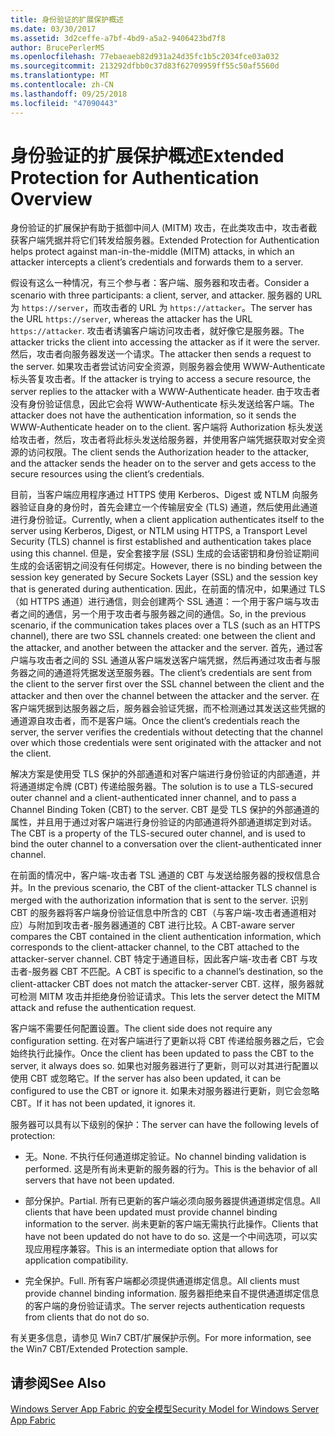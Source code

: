 ```yaml
---
title: 身份验证的扩展保护概述
ms.date: 03/30/2017
ms.assetid: 3d2ceffe-a7bf-4bd9-a5a2-9406423bd7f8
author: BrucePerlerMS
ms.openlocfilehash: 77ebaeaeb82d931a24d35fc1b5c2034fce03a032
ms.sourcegitcommit: 213292dfbb0c37d83f62709959ff55c50af5560d
ms.translationtype: MT
ms.contentlocale: zh-CN
ms.lasthandoff: 09/25/2018
ms.locfileid: "47090443"
---
```

# <a name="extended-protection-for-authentication-overview"></a><span data-ttu-id="0aa98-102">身份验证的扩展保护概述</span><span class="sxs-lookup"><span data-stu-id="0aa98-102">Extended Protection for Authentication Overview</span></span>
<span data-ttu-id="0aa98-103">身份验证的扩展保护有助于抵御中间人 (MITM) 攻击，在此类攻击中，攻击者截获客户端凭据并将它们转发给服务器。</span><span class="sxs-lookup"><span data-stu-id="0aa98-103">Extended Protection for Authentication helps protect against man-in-the-middle (MITM) attacks, in which an attacker intercepts a client’s credentials and forwards them to a server.</span></span>  
  
 <span data-ttu-id="0aa98-104">假设有这么一种情况，有三个参与者：客户端、服务器和攻击者。</span><span class="sxs-lookup"><span data-stu-id="0aa98-104">Consider a scenario with three participants: a client, server, and attacker.</span></span> <span data-ttu-id="0aa98-105">服务器的 URL 为 `https://server`，而攻击者的 URL 为 `https://attacker`。</span><span class="sxs-lookup"><span data-stu-id="0aa98-105">The server has the URL `https://server`, whereas the attacker has the URL `https://attacker`.</span></span> <span data-ttu-id="0aa98-106">攻击者诱骗客户端访问攻击者，就好像它是服务器。</span><span class="sxs-lookup"><span data-stu-id="0aa98-106">The attacker tricks the client into accessing the attacker as if it were the server.</span></span> <span data-ttu-id="0aa98-107">然后，攻击者向服务器发送一个请求。</span><span class="sxs-lookup"><span data-stu-id="0aa98-107">The attacker then sends a request to the server.</span></span> <span data-ttu-id="0aa98-108">如果攻击者尝试访问安全资源，则服务器会使用 WWW-Authenticate 标头答复攻击者。</span><span class="sxs-lookup"><span data-stu-id="0aa98-108">If the attacker is trying to access a secure resource, the server replies to the attacker with a WWW-Authenticate header.</span></span> <span data-ttu-id="0aa98-109">由于攻击者没有身份验证信息，因此它会将 WWW-Authenticate 标头发送给客户端。</span><span class="sxs-lookup"><span data-stu-id="0aa98-109">The attacker does not have the authentication information, so it sends the WWW-Authenticate header on to the client.</span></span> <span data-ttu-id="0aa98-110">客户端将 Authorization 标头发送给攻击者，然后，攻击者将此标头发送给服务器，并使用客户端凭据获取对安全资源的访问权限。</span><span class="sxs-lookup"><span data-stu-id="0aa98-110">The client sends the Authorization header to the attacker, and the attacker sends the header on to the server and gets access to the secure resources using the client’s credentials.</span></span>  
  
 <span data-ttu-id="0aa98-111">目前，当客户端应用程序通过 HTTPS 使用 Kerberos、Digest 或 NTLM 向服务器验证自身的身份时，首先会建立一个传输层安全 (TLS) 通道，然后使用此通道进行身份验证。</span><span class="sxs-lookup"><span data-stu-id="0aa98-111">Currently, when a client application authenticates itself to the server using Kerberos, Digest, or NTLM using HTTPS, a Transport Level Security (TLS) channel is first established and authentication takes place using this channel.</span></span> <span data-ttu-id="0aa98-112">但是，安全套接字层 (SSL) 生成的会话密钥和身份验证期间生成的会话密钥之间没有任何绑定。</span><span class="sxs-lookup"><span data-stu-id="0aa98-112">However, there is no binding between the session key generated by Secure Sockets Layer (SSL) and the session key that is generated during authentication.</span></span> <span data-ttu-id="0aa98-113">因此，在前面的情况中，如果通过 TLS（如 HTTPS 通道）进行通信，则会创建两个 SSL 通道：一个用于客户端与攻击者之间的通信，另一个用于攻击者与服务器之间的通信。</span><span class="sxs-lookup"><span data-stu-id="0aa98-113">So, in the previous scenario, if the communication takes places over a TLS (such as an HTTPS channel), there are two SSL channels created: one between the client and the attacker, and another between the attacker and the server.</span></span> <span data-ttu-id="0aa98-114">首先，通过客户端与攻击者之间的 SSL 通道从客户端发送客户端凭据，然后再通过攻击者与服务器之间的通道将凭据发送至服务器。</span><span class="sxs-lookup"><span data-stu-id="0aa98-114">The client’s credentials are sent from the client to the server first over the SSL channel between the client and the attacker and then over the channel between the attacker and the server.</span></span> <span data-ttu-id="0aa98-115">在客户端凭据到达服务器之后，服务器会验证凭据，而不检测通过其发送这些凭据的通道源自攻击者，而不是客户端。</span><span class="sxs-lookup"><span data-stu-id="0aa98-115">Once the client’s credentials reach the server, the server verifies the credentials without detecting that the channel over which those credentials were sent originated with the attacker and not the client.</span></span>  
  
 <span data-ttu-id="0aa98-116">解决方案是使用受 TLS 保护的外部通道和对客户端进行身份验证的内部通道，并将通道绑定令牌 (CBT) 传递给服务器。</span><span class="sxs-lookup"><span data-stu-id="0aa98-116">The solution is to use a TLS-secured outer channel and a client-authenticated inner channel, and to pass a Channel Binding Token (CBT) to the server.</span></span> <span data-ttu-id="0aa98-117">CBT 是受 TLS 保护的外部通道的属性，并且用于通过对客户端进行身份验证的内部通道将外部通道绑定到对话。</span><span class="sxs-lookup"><span data-stu-id="0aa98-117">The CBT is a property of the TLS-secured outer channel, and is used to bind the outer channel to a conversation over the client-authenticated inner channel.</span></span>  
  
 <span data-ttu-id="0aa98-118">在前面的情况中，客户端-攻击者 TSL 通道的 CBT 与发送给服务器的授权信息合并。</span><span class="sxs-lookup"><span data-stu-id="0aa98-118">In the previous scenario, the CBT of the client-attacker TLS channel is merged with the authorization information that is sent to the server.</span></span> <span data-ttu-id="0aa98-119">识别 CBT 的服务器将客户端身份验证信息中所含的 CBT（与客户端-攻击者通道相对应）与附加到攻击者-服务器通道的 CBT 进行比较。</span><span class="sxs-lookup"><span data-stu-id="0aa98-119">A CBT-aware server compares the CBT contained in the client authentication information, which corresponds to the client-attacker channel, to the CBT attached to the attacker-server channel.</span></span> <span data-ttu-id="0aa98-120">CBT 特定于通道目标，因此客户端-攻击者 CBT 与攻击者-服务器 CBT 不匹配。</span><span class="sxs-lookup"><span data-stu-id="0aa98-120">A CBT is specific to a channel’s destination, so the client-attacker CBT does not match the attacker-server CBT.</span></span> <span data-ttu-id="0aa98-121">这样，服务器就可检测 MITM 攻击并拒绝身份验证请求。</span><span class="sxs-lookup"><span data-stu-id="0aa98-121">This lets the server detect the MITM attack and refuse the authentication request.</span></span>  
  
 <span data-ttu-id="0aa98-122">客户端不需要任何配置设置。</span><span class="sxs-lookup"><span data-stu-id="0aa98-122">The client side does not require any configuration setting.</span></span> <span data-ttu-id="0aa98-123">在对客户端进行了更新以将 CBT 传递给服务器之后，它会始终执行此操作。</span><span class="sxs-lookup"><span data-stu-id="0aa98-123">Once the client has been updated to pass the CBT to the server, it always does so.</span></span> <span data-ttu-id="0aa98-124">如果也对服务器进行了更新，则可以对其进行配置以使用 CBT 或忽略它。</span><span class="sxs-lookup"><span data-stu-id="0aa98-124">If the server has also been updated, it can be configured to use the CBT or ignore it.</span></span> <span data-ttu-id="0aa98-125">如果未对服务器进行更新，则它会忽略 CBT。</span><span class="sxs-lookup"><span data-stu-id="0aa98-125">If it has not been updated, it ignores it.</span></span>  
  
 <span data-ttu-id="0aa98-126">服务器可以具有以下级别的保护：</span><span class="sxs-lookup"><span data-stu-id="0aa98-126">The server can have the following levels of protection:</span></span>  
  
-   <span data-ttu-id="0aa98-127">无。</span><span class="sxs-lookup"><span data-stu-id="0aa98-127">None.</span></span> <span data-ttu-id="0aa98-128">不执行任何通道绑定验证。</span><span class="sxs-lookup"><span data-stu-id="0aa98-128">No channel binding validation is performed.</span></span> <span data-ttu-id="0aa98-129">这是所有尚未更新的服务器的行为。</span><span class="sxs-lookup"><span data-stu-id="0aa98-129">This is the behavior of all servers that have not been updated.</span></span>  
  
-   <span data-ttu-id="0aa98-130">部分保护。</span><span class="sxs-lookup"><span data-stu-id="0aa98-130">Partial.</span></span> <span data-ttu-id="0aa98-131">所有已更新的客户端必须向服务器提供通道绑定信息。</span><span class="sxs-lookup"><span data-stu-id="0aa98-131">All clients that have been updated must provide channel binding information to the server.</span></span> <span data-ttu-id="0aa98-132">尚未更新的客户端无需执行此操作。</span><span class="sxs-lookup"><span data-stu-id="0aa98-132">Clients that have not been updated do not have to do so.</span></span> <span data-ttu-id="0aa98-133">这是一个中间选项，可以实现应用程序兼容。</span><span class="sxs-lookup"><span data-stu-id="0aa98-133">This is an intermediate option that allows for application compatibility.</span></span>  
  
-   <span data-ttu-id="0aa98-134">完全保护。</span><span class="sxs-lookup"><span data-stu-id="0aa98-134">Full.</span></span> <span data-ttu-id="0aa98-135">所有客户端都必须提供通道绑定信息。</span><span class="sxs-lookup"><span data-stu-id="0aa98-135">All clients must provide channel binding information.</span></span> <span data-ttu-id="0aa98-136">服务器拒绝来自不提供通道绑定信息的客户端的身份验证请求。</span><span class="sxs-lookup"><span data-stu-id="0aa98-136">The server rejects authentication requests from clients that do not do so.</span></span>  
  
 <span data-ttu-id="0aa98-137">有关更多信息，请参见 Win7 CBT/扩展保护示例。</span><span class="sxs-lookup"><span data-stu-id="0aa98-137">For more information, see the Win7 CBT/Extended Protection sample.</span></span>  
  
## <a name="see-also"></a><span data-ttu-id="0aa98-138">请参阅</span><span class="sxs-lookup"><span data-stu-id="0aa98-138">See Also</span></span>  
 [<span data-ttu-id="0aa98-139">Windows Server App Fabric 的安全模型</span><span class="sxs-lookup"><span data-stu-id="0aa98-139">Security Model for Windows Server App Fabric</span></span>](https://go.microsoft.com/fwlink/?LinkID=201279&clcid=0x409)
